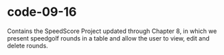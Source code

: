 # code-09-16
Contains the SpeedScore Project updated through Chapter 8, in which we present speedgolf rounds in a table and allow the user to view, edit and delete rounds. 
